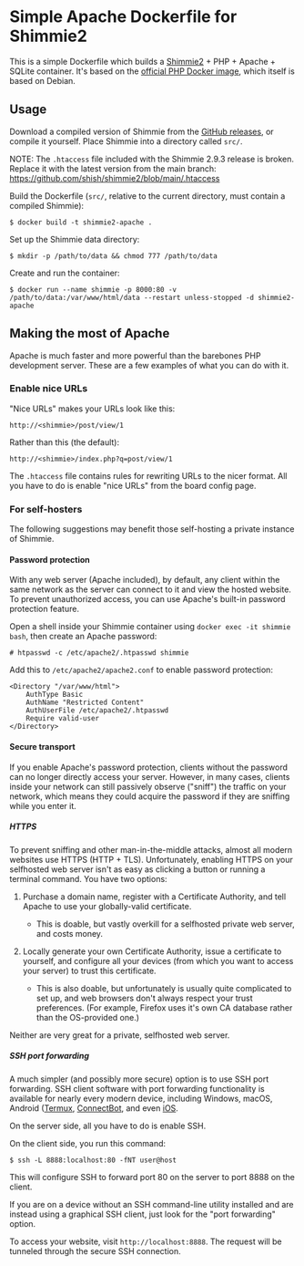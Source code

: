 # Simple Apache Dockerfile for Shimmie2

This is a simple Dockerfile which builds a [Shimmie2](https://github.com/shish/shimmie2) + PHP + Apache + SQLite container. It's based on the [official PHP Docker image](https://hub.docker.com/_/php), which itself is based on Debian.

## Usage

Download a compiled version of Shimmie from the [GitHub releases](https://github.com/shish/shimmie2/releases), or compile it yourself. Place Shimmie into a directory called `src/`.

NOTE: The `.htaccess` file included with the Shimmie 2.9.3 release is broken. Replace it with the latest version from the main branch: https://github.com/shish/shimmie2/blob/main/.htaccess

Build the Dockerfile (`src/`, relative to the current directory, must contain a compiled Shimmie):

```
$ docker build -t shimmie2-apache .
```

Set up the Shimmie data directory:

```
$ mkdir -p /path/to/data && chmod 777 /path/to/data
```

Create and run the container:

```
$ docker run --name shimmie -p 8000:80 -v /path/to/data:/var/www/html/data --restart unless-stopped -d shimmie2-apache
```

## Making the most of Apache

Apache is much faster and more powerful than the barebones PHP development server. These are a few examples of what you can do with it.

### Enable nice URLs

"Nice URLs" makes your URLs look like this:

```
http://<shimmie>/post/view/1
```

Rather than this (the default):

```
http://<shimmie>/index.php?q=post/view/1
```

The `.htaccess` file contains rules for rewriting URLs to the nicer format. All you have to do is enable "nice URLs" from the board config page.

### For self-hosters

The following suggestions may benefit those self-hosting a private instance of Shimmie.

#### Password protection

With any web server (Apache included), by default, any client within the same network as the server can connect to it and view the hosted website. To prevent unauthorized access, you can use Apache's built-in password protection feature.

Open a shell inside your Shimmie container using `docker exec -it shimmie bash`, then create an Apache password:

```
# htpasswd -c /etc/apache2/.htpasswd shimmie
```

Add this to `/etc/apache2/apache2.conf` to enable password protection:
```
<Directory "/var/www/html">
	AuthType Basic
	AuthName "Restricted Content"
	AuthUserFile /etc/apache2/.htpasswd
	Require valid-user
</Directory>
```

#### Secure transport

If you enable Apache's password protection, clients without the password can no longer directly access your server. However, in many cases, clients inside your network can still passively observe ("sniff") the traffic on your network, which means they could acquire the password if they are sniffing while you enter it.

##### HTTPS

To prevent sniffing and other man-in-the-middle attacks, almost all modern websites use HTTPS (HTTP + TLS). Unfortunately, enabling HTTPS on your selfhosted web server isn't as easy as clicking a button or running a terminal command. You have two options:

1. Purchase a domain name, register with a Certificate Authority, and tell Apache to use your globally-valid certificate.
	* This is doable, but vastly overkill for a selfhosted private web server, and costs money.

2. Locally generate your own Certificate Authority, issue a certificate to yourself, and configure all your devices (from which you want to access your server) to trust this certificate.
	* This is also doable, but unfortunately is usually quite complicated to set up, and web browsers don't always respect your trust preferences. (For example, Firefox uses it's own CA database rather than the OS-provided one.)

Neither are very great for a private, selfhosted web server.

##### SSH port forwarding

A much simpler (and possibly more secure) option is to use SSH port forwarding. SSH client software with port forwarding functionality is available for nearly every modern device, including Windows, macOS, Android ([Termux](https://termux.dev), [ConnectBot](https://github.com/connectbot/connectbot), and even [iOS](https://apps.apple.com/us/app/sshtunnel/id1260223542).

On the server side, all you have to do is enable SSH.

On the client side, you run this command:

```
$ ssh -L 8888:localhost:80 -fNT user@host
```

This will configure SSH to forward port 80 on the server to port 8888 on the client.

If you are on a device without an SSH command-line utility installed and are instead using a graphical SSH client, just look for the "port forwarding" option.

To access your website, visit `http://localhost:8888`. The request will be tunneled through the secure SSH connection.
